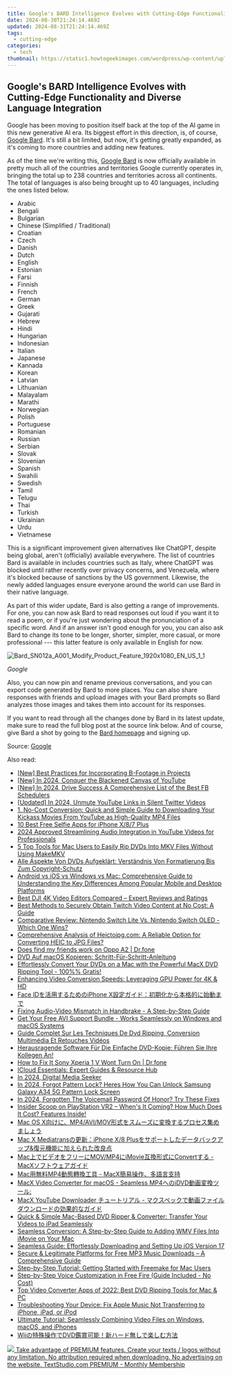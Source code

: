 ```yaml
---
title: Google's BARD Intelligence Evolves with Cutting-Edge Functionality and Diverse Language Integration
date: 2024-08-30T21:24:14.469Z
updated: 2024-08-31T21:24:14.469Z
tags:
  - cutting-edge
categories:
  - tech
thumbnail: https://static1.howtogeekimages.com/wordpress/wp-content/uploads/2023/03/Google-Bard.png
---
```


## Google's BARD Intelligence Evolves with Cutting-Edge Functionality and Diverse Language Integration

Google has been moving to position itself back at the top of the AI game in this new generative AI era. Its biggest effort in this direction, is, of course, [Google Bard](https://youtube-video-recordings.techidaily.com/in-2024-enhance-branding-the-ultimate-guide-to-custom-urls-for-youtube/). It's still a bit limited, but now, it's getting greatly expanded, as it's coming to more countries and adding new features.

 As of the time we're writing this, [Google Bard](https://youtube-video-recordings.techidaily.com/in-2024-enhance-branding-the-ultimate-guide-to-custom-urls-for-youtube/) is now officially available in pretty much all of the countries and territories Google currently operates in, bringing the total up to 238 countries and territories across all continents. The total of languages is also being brought up to 40 languages, including the ones listed below.

* Arabic
* Bengali
* Bulgarian
* Chinese (Simplified / Traditional)
* Croatian
* Czech
* Danish
* Dutch
* English
* Estonian
* Farsi
* Finnish
* French
* German
* Greek
* Gujarati
* Hebrew
* Hindi
* Hungarian
* Indonesian
* Italian
* Japanese
* Kannada
* Korean
* Latvian
* Lithuanian
* Malayalam
* Marathi
* Norwegian
* Polish
* Portuguese
* Romanian
* Russian
* Serbian
* Slovak
* Slovenian
* Spanish
* Swahili
* Swedish
* Tamil
* Telugu
* Thai
* Turkish
* Ukrainian
* Urdu
* Vietnamese

 This is a significant improvement given alternatives like ChatGPT, despite being global, aren't (officially) available everywhere. The list of countries Bard is available in includes countries such as Italy, where ChatGPT was blocked until rather recently over privacy concerns, and Venezuela, where it's blocked because of sanctions by the US government. Likewise, the newly added languages ensure everyone around the world can use Bard in their native language.

 As part of this wider update, Bard is also getting a range of improvements. For one, you can now ask Bard to read responses out loud if you want it to read a poem, or if you're just wondering about the pronunciation of a specific word. And if an answer isn't good enough for you, you can also ask Bard to change its tone to be longer, shorter, simpler, more casual, or more professional --- this latter feature is only available in English for now.

![Bard_SN012a_A001_Modify_Product_Feature_1920x1080_EN_US_1_1](https://static1.howtogeekimages.com/wordpress/wp-content/uploads/2023/07/Bard_SN012a_A001_Modify_Product_Feature_1920x1080_EN_US_1_1.gif) 

_Google_

 Also, you can now pin and rename previous conversations, and you can export code generated by Bard to more places. You can also share responses with friends and upload images with your Bard prompts so Bard analyzes those images and takes them into account for its responses.

 If you want to read through all the changes done by Bard in its latest update, make sure to read the full blog post at the source link below. And of course, give Bard a shot by going to the [Bard homepage](https://bard.google.com/) and signing up.

 Source: [Google](https://blog.google/products/bard/google-bard-new-features-update-july-2023/)

<ins class="adsbygoogle"
     style="display:block"
     data-ad-format="autorelaxed"
     data-ad-client="ca-pub-7571918770474297"
     data-ad-slot="1223367746"></ins>



<ins class="adsbygoogle"
     style="display:block"
     data-ad-client="ca-pub-7571918770474297"
     data-ad-slot="8358498916"
     data-ad-format="auto"
     data-full-width-responsive="true"></ins>

<span class="atpl-alsoreadstyle">Also read:</span>
<div><ul>
<li><a href="https://extra-hints.techidaily.com/new-best-practices-for-incorporating-b-footage-in-projects/"><u>[New] Best Practices for Incorporating B-Footage in Projects</u></a></li>
<li><a href="https://facebook-video-footage.techidaily.com/new-in-2024-conquer-the-blackened-canvas-of-youtube/"><u>[New] In 2024, Conquer the Blackened Canvas of YouTube</u></a></li>
<li><a href="https://facebook-video-content.techidaily.com/new-in-2024-drive-success-a-comprehensive-list-of-the-best-fb-schedulers/"><u>[New] In 2024, Drive Success  A Comprehensive List of the Best FB Schedulers</u></a></li>
<li><a href="https://twitter-clips.techidaily.com/updated-in-2024-unmute-youtube-links-in-silent-twitter-videos/"><u>[Updated] In 2024, Unmute YouTube Links in Silent Twitter Videos</u></a></li>
<li><a href="https://some-approaches.techidaily.com/1-no-cost-conversion-quick-and-simple-guide-to-downloading-your-kickass-movies-from-youtube-as-high-quality-mp4-files/"><u>1. No-Cost Conversion: Quick and Simple Guide to Downloading Your Kickass Movies From YouTube as High-Quality MP4 Files</u></a></li>
<li><a href="https://extra-tips.techidaily.com/10-best-free-selfie-apps-for-iphone-x87-plus/"><u>10 Best Free Selfie Apps for iPhone X/8/7 Plus</u></a></li>
<li><a href="https://youtube-data.techidaily.com/approved-streamlining-audio-integration-in-youtube-videos-for-professionals/"><u>2024 Approved  Streamlining Audio Integration in YouTube Videos for Professionals</u></a></li>
<li><a href="https://some-approaches.techidaily.com/5-top-tools-for-mac-users-to-easily-rip-dvds-into-mkv-files-without-using-makemkv/"><u>5 Top Tools for Mac Users to Easily Rip DVDs Into MKV Files Without Using MakeMKV</u></a></li>
<li><a href="https://some-approaches.techidaily.com/alle-aspekte-von-dvds-aufgeklart-verstandnis-von-formatierung-bis-zum-copyright-schutz/"><u>Alle Aspekte Von DVDs Aufgeklärt: Verständnis Von Formatierung Bis Zum Copyright-Schutz</u></a></li>
<li><a href="https://some-approaches.techidaily.com/android-vs-ios-vs-windows-vs-mac-comprehensive-guide-to-understanding-the-key-differences-among-popular-mobile-and-desktop-platforms/"><u>Android vs iOS vs Windows vs Mac: Comprehensive Guide to Understanding the Key Differences Among Popular Mobile and Desktop Platforms</u></a></li>
<li><a href="https://some-approaches.techidaily.com/best-dji-4k-video-editors-compared-expert-reviews-and-ratings/"><u>Best DJI 4K Video Editors Compared – Expert Reviews and Ratings</u></a></li>
<li><a href="https://some-approaches.techidaily.com/best-methods-to-securely-obtain-twitch-video-content-at-no-cost-a-guide/"><u>Best Methods to Securely Obtain Twitch Video Content at No Cost: A Guide</u></a></li>
<li><a href="https://buynow-help.techidaily.com/comparative-review-nintendo-switch-lite-vs-nintendo-switch-oled-which-one-wins/"><u>Comparative Review: Nintendo Switch Lite Vs. Nintendo Switch OLED - Which One Wins?</u></a></li>
<li><a href="https://some-approaches.techidaily.com/comprehensive-analysis-of-heictojpgcom-a-reliable-option-for-converting-heic-to-jpg-files/"><u>Comprehensive Analysis of Heictojpg.com: A Reliable Option for Converting HEIC to JPG Files?</u></a></li>
<li><a href="https://location-social.techidaily.com/does-find-my-friends-work-on-oppo-a2-drfone-by-drfone-virtual-android/"><u>Does find my friends work on Oppo A2 | Dr.fone</u></a></li>
<li><a href="https://some-approaches.techidaily.com/dvd-auf-macos-kopieren-schritt-fur-schritt-anleitung/"><u>DVD Auf macOS Kopieren: Schritt-Für-Schritt-Anleitung</u></a></li>
<li><a href="https://some-approaches.techidaily.com/effortlessly-convert-your-dvds-on-a-mac-with-the-powerful-macx-dvd-ripping-tool-100-gratis/"><u>Effortlessly Convert Your DVDs on a Mac with the Powerful MacX DVD Ripping Tool - 100%% Gratis!</u></a></li>
<li><a href="https://some-approaches.techidaily.com/enhancing-video-conversion-speeds-leveraging-gpu-power-for-4k-and-hd/"><u>Enhancing Video Conversion Speeds: Leveraging GPU Power for 4K & HD</u></a></li>
<li><a href="https://some-approaches.techidaily.com/face-idiphone-x/"><u>Face IDを活用するためのiPhone X設定ガイド：初期化から本格的に始動まで</u></a></li>
<li><a href="https://some-approaches.techidaily.com/fixing-audio-video-mismatch-in-handbrake-a-step-by-step-guide/"><u>Fixing Audio-Video Mismatch in Handbrake - A Step-by-Step Guide</u></a></li>
<li><a href="https://some-approaches.techidaily.com/get-your-free-avi-support-bundle-works-seamlessly-on-windows-and-macos-systems/"><u>Get Your Free AVI Support Bundle - Works Seamlessly on Windows and macOS Systems</u></a></li>
<li><a href="https://some-approaches.techidaily.com/guide-complet-sur-les-techniques-de-dvd-ripping-conversion-multimedia-et-retouches-videos/"><u>Guide Complet Sur Les Techniques De Dvd Ripping, Conversion Multimédia Et Retouches Vidéos</u></a></li>
<li><a href="https://some-approaches.techidaily.com/herausragende-software-fur-die-einfache-dvd-kopie-fuhren-sie-ihre-kollegen-an/"><u>Herausragende Software Für Die Einfache DVD-Kopie: Führen Sie Ihre Kollegen An!</u></a></li>
<li><a href="https://howto.techidaily.com/how-to-fix-it-sony-xperia-1-v-wont-turn-on-drfone-by-drfone-fix-android-problems-fix-android-problems/"><u>How to Fix It Sony Xperia 1 V Wont Turn On | Dr.fone</u></a></li>
<li><a href="https://some-approaches.techidaily.com/icloud-essentials-expert-guides-and-resource-hub/"><u>ICloud Essentials: Expert Guides & Resource Hub</u></a></li>
<li><a href="https://screen-sharing-recording.techidaily.com/in-2024-digital-media-seeker/"><u>In 2024, Digital Media Seeker</u></a></li>
<li><a href="https://android-unlock.techidaily.com/in-2024-forgot-pattern-lock-heres-how-you-can-unlock-samsung-galaxy-a34-5g-pattern-lock-screen-by-drfone-android/"><u>In 2024, Forgot Pattern Lock? Heres How You Can Unlock Samsung Galaxy A34 5G Pattern Lock Screen</u></a></li>
<li><a href="https://unlock-android.techidaily.com/in-2024-forgotten-the-voicemail-password-of-honor-try-these-fixes-by-drfone-android/"><u>In 2024, Forgotten The Voicemail Password Of Honor? Try These Fixes</u></a></li>
<li><a href="https://tech-recovery.techidaily.com/insider-scoop-on-playstation-vr2-whens-it-coming-how-much-does-it-cost-features-inside/"><u>Insider Scoop on PlayStation VR2 – When's It Coming? How Much Does It Cost? Features Inside!</u></a></li>
<li><a href="https://some-approaches.techidaily.com/mac-os-xmp4avimov/"><u>Mac OS X向けに、MP4/AVI/MOV形式をスムーズに変換するプロセス集めましょう</u></a></li>
<li><a href="https://some-approaches.techidaily.com/mac-x-mediatransiphone-x8-plusand/"><u>Mac X Mediatransの更新：iPhone X/8 Plusをサポートしたデータバックアップ&復元機能に加えられた改良点</u></a></li>
<li><a href="https://some-approaches.techidaily.com/macmovmp4imovieconvert-macx/"><u>Mac上でビデオをフリーにMOV/MP4にiMovie互換形式にConvertする - MacXソフトウェアガイド</u></a></li>
<li><a href="https://some-approaches.techidaily.com/macmp4-macx/"><u>Mac用無料MP4動態轉換工具 - MacX簡易操作、多語言支持</u></a></li>
<li><a href="https://some-approaches.techidaily.com/macx-video-converter-for-macos-seamless-mp4idvd/"><u>MacX Video Converter for macOS - Seamless MP4へのiDVD動画変換ツール:</u></a></li>
<li><a href="https://some-approaches.techidaily.com/macx-youtube-downloader/"><u>MacX YouTube Downloader チュートリアル - マクスペックで動画ファイルダウンロードの効果的なガイド</u></a></li>
<li><a href="https://some-approaches.techidaily.com/quick-and-simple-mac-based-dvd-ripper-and-converter-transfer-your-videos-to-ipad-seamlessly/"><u>Quick & Simple Mac-Based DVD Ripper & Converter: Transfer Your Videos to iPad Seamlessly</u></a></li>
<li><a href="https://some-approaches.techidaily.com/seamless-conversion-a-step-by-step-guide-to-adding-wmv-files-into-imovie-on-your-mac/"><u>Seamless Conversion: A Step-by-Step Guide to Adding WMV Files Into iMovie on Your Mac</u></a></li>
<li><a href="https://some-approaches.techidaily.com/seamless-guide-effortlessly-downloading-and-setting-up-ios-version-17/"><u>Seamless Guide: Effortlessly Downloading and Setting Up iOS Version 17</u></a></li>
<li><a href="https://some-approaches.techidaily.com/secure-and-legitimate-platforms-for-free-mp3-music-downloads-a-comprehensive-guide/"><u>Secure & Legitimate Platforms for Free MP3 Music Downloads – A Comprehensive Guide</u></a></li>
<li><a href="https://some-approaches.techidaily.com/step-by-step-tutorial-getting-started-with-freemake-for-mac-users/"><u>Step-by-Step Tutorial: Getting Started with Freemake for Mac Users</u></a></li>
<li><a href="https://extra-tips.techidaily.com/step-by-step-voice-customization-in-free-fire-guide-included-no-cost/"><u>Step-by-Step Voice Customization in Free Fire (Guide Included - No Cost)</u></a></li>
<li><a href="https://some-approaches.techidaily.com/top-video-converter-apps-of-2022-best-dvd-ripping-tools-for-mac-and-pc/"><u>Top Video Converter Apps of 2022: Best DVD Ripping Tools for Mac & PC</u></a></li>
<li><a href="https://some-approaches.techidaily.com/troubleshooting-your-device-fix-apple-music-not-transferring-to-iphone-ipad-or-ipod/"><u>Troubleshooting Your Device: Fix Apple Music Not Transferring to iPhone, iPad, or iPod</u></a></li>
<li><a href="https://some-approaches.techidaily.com/ultimate-tutorial-seamlessly-combining-video-files-on-windows-macos-and-iphones/"><u>Ultimate Tutorial: Seamlessly Combining Video Files on Windows, macOS, and iPhones</u></a></li>
<li><a href="https://some-approaches.techidaily.com/wiidvd/"><u>Wiiの特殊操作でDVD鑑賞可能！新ハード無しで楽しむ方法</u></a></li>
</ul></div>

<!-- affiliate ads begin -->
<a href="https://secure.textstudio.com/order/checkout.php?PRODS=35633281&QTY=1&AFFILIATE=108875&CART=1"> <img src="https://secure.avangate.com/images/merchant/d6eb8222c9718486bdabce8b897380f7/products/2_premium-icon.png" border="0"> Take advantage of PREMIUM features. 
Create your texts / logos without any limitation. 
No attribution required when downloading. 
No advertising on the website. 
 TextStudio.com  PREMIUM - Monthly Membership</a>
<!-- affiliate ads end -->